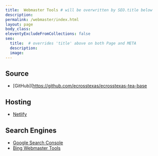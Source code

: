 ```yaml
---
title:  Webmaster Tools # will be overwritten by SEO.title below
description: 
permalink: /webmaster/index.html
layout: page
body_class:
eleventyExcludeFromCollections: false
seo:
  title:  # overrides 'title' above on both Page and META
  description:
  image:
---
```


## Source

- [GitHub](https://github.com/ecrosstexas/ecrosstexas-tea-base

## Hosting

- [Netlify](https://www.netlify.com/)

## Search Engines

- [Google Search Console](https://search.google.com/search-console/welcome)
- [Bing Webmaster Tools](https://www.bing.com/webmasters/home?siteUrl=http://www.ecrosstexas.com/)